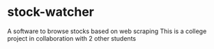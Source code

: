# stock-watcher
A software to browse stocks based on web scraping
This is a college project in collaboration with 2 other students
